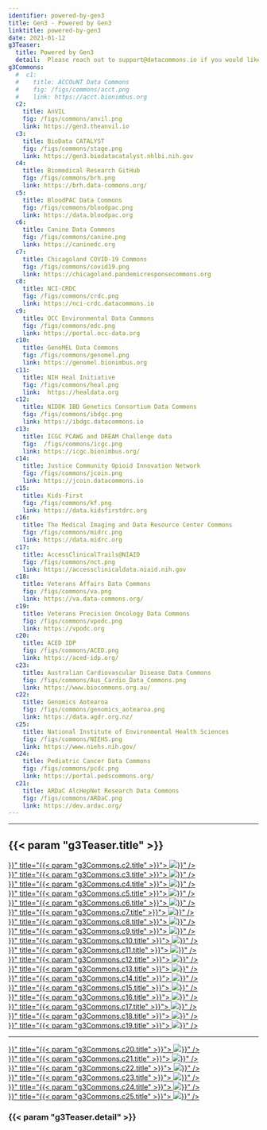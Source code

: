 ```yaml
---
identifier: powered-by-gen3
title: Gen3 - Powered by Gen3
linktitle: powered-by-gen3
date: 2021-01-12
g3Teaser:
  title: Powered by Gen3
  detail:  Please reach out to support@datacommons.io if you would like to see your Gen3 data commons appear on this list.
g3Commons:
  #  c1:
  #    title: ACCOuNT Data Commons
  #    fig: /figs/commons/acct.png
  #    link: https://acct.bionimbus.org
  c2:
    title: AnVIL
    fig: /figs/commons/anvil.png
    link: https://gen3.theanvil.io
  c3:
    title: BioData CATALYST
    fig: /figs/commons/stage.png
    link: https://gen3.biodatacatalyst.nhlbi.nih.gov
  c4:
    title: Biomedical Research GitHub
    fig: /figs/commons/brh.png
    link: https://brh.data-commons.org/
  c5:
    title: BloodPAC Data Commons
    fig: /figs/commons/bloodpac.png
    link: https://data.bloodpac.org
  c6:
    title: Canine Data Commons
    fig: /figs/commons/canine.png
    link: https://caninedc.org
  c7:
    title: Chicagoland COVID-19 Commons
    fig: /figs/commons/covid19.png
    link: https://chicagoland.pandemicresponsecommons.org
  c8:
    title: NCI-CRDC
    fig: /figs/commons/crdc.png
    link: https://nci-crdc.datacommons.io
  c9:
    title: OCC Environmental Data Commons
    fig: /figs/commons/edc.png
    link: https://portal.occ-data.org
  c10:
    title: GenoMEL Data Commons
    fig: /figs/commons/genomel.png
    link: https://genomel.bionimbus.org
  c11:
    title: NIH Heal Initiative
    fig: /figs/commons/heal.png
    link:  https://healdata.org
  c12:
    title: NIDDK IBD Genetics Consortium Data Commons
    fig: /figs/commons/ibdgc.png
    link: https://ibdgc.datacommons.io
  c13:
    title: ICGC PCAWG and DREAM Challenge data
    fig:  /figs/commons/icgc.png
    link: https://icgc.bionimbus.org/
  c14:
    title: Justice Community Opioid Innovation Network
    fig: /figs/commons/jcoin.png
    link: https://jcoin.datacommons.io
  c15:
    title: Kids-First
    fig: /figs/commons/kf.png
    link: https://data.kidsfirstdrc.org
  c16:
    title: The Medical Imaging and Data Resource Center Commons
    fig: /figs/commons/midrc.png
    link: https://data.midrc.org
  c17:
    title: AccessClinicalTrails@NIAID
    fig: /figs/commons/nct.png
    link: https://accessclinicaldata.niaid.nih.gov
  c18:
    title: Veterans Affairs Data Commons
    fig: /figs/commons/va.png
    link: https://va.data-commons.org/
  c19:
    title: Veterans Precision Oncology Data Commons
    fig: /figs/commons/vpodc.png
    link: https://vpodc.org
  c20:
    title: ACED IDP
    fig: /figs/commons/ACED.png
    link: https://aced-idp.org/
  c23:
    title: Australian Cardiovascular Disease Data Commons
    fig: /figs/commons/Aus_Cardio_Data_Commons.png
    link: https://www.biocommons.org.au/
  c22:
    title: Genomics Aotearoa
    fig: /figs/commons/genomics_aotearoa.png
    link: https://data.agdr.org.nz/
  c25:
    title: National Institute of Environmental Health Sciences
    fig: /figs/commons/NIEHS.png
    link: https://www.niehs.nih.gov/
  c24:
    title: Pediatric Cancer Data Commons
    fig: /figs/commons/pcdc.png
    link: https://portal.pedscommons.org/
  c21:
    title: ARDaC AlcHepNet Research Data Commons
    fig: /figs/commons/ARDaC.png
    link: https://dev.ardac.org/
---
```



---

<section class="g3-bg__solight">
   <h1 class="g3-text__center g3-space__padding-md-top-bottom">
      {{< param "g3Teaser.title" >}}
   </h1>
</section>
<section>
   <div class="g3-space__margin-md-top-bottom g3-inner-wrapper">
      <div class="g3-flex-content g3-flex-content_wrap g3-space__margin-md-top-bottom">
         <!--      <div class="g3-common-card">
            <a target="_blank" href="{{< param "g3Commons.c1.link" >}}" title="{{< param "g3Commons.c1.title" >}}">
              <img class="g3-row__8vh" src="{{< param "g3Commons.c1.fig" >}}" />
            </a>
            </div>
            -->
         <div class="g3-common-card">
            <a target="_blank" href="{{< param "g3Commons.c2.link" >}}" title="{{< param "g3Commons.c2.title" >}}">
            <img class="g3-row__50px" src="{{< param "g3Commons.c2.fig" >}}" />
            </a>
         </div>
          <div class="g3-common-card">
            <a target="_blank" href="{{< param "g3Commons.c3.link" >}}" title="{{< param "g3Commons.c3.title" >}}">
            <img class="g3-row__50px" src="{{< param "g3Commons.c3.fig" >}}" />
            </a>
         </div>
         <div class="g3-common-card">
            <a target="_blank" href="{{< param "g3Commons.c4.link" >}}" title="{{< param "g3Commons.c4.title" >}}">
            <img class="g3-row__50px" src="{{< param "g3Commons.c4.fig" >}}" />
            </a>
         </div>
         <div class="g3-common-card">
            <a target="_blank" href="{{< param "g3Commons.c5.link" >}}" title="{{< param "g3Commons.c5.title" >}}">
            <img class="g3-row__50px" src="{{< param "g3Commons.c5.fig" >}}" />
            </a>
         </div>
         <div class="g3-common-card">
            <a target="_blank" href="{{< param "g3Commons.c6.link" >}}" title="{{< param "g3Commons.c6.title" >}}">
            <img class="g3-row__50px" src="{{< param "g3Commons.c6.fig" >}}" />
            </a>
         </div>
         <div class="g3-common-card">
            <a target="_blank" href="{{< param "g3Commons.c7.link" >}}" title="{{< param "g3Commons.c7.title" >}}">
            <img class="g3-row__50px" src="{{< param "g3Commons.c7.fig" >}}" />
            </a>
         </div>
         <div class="g3-common-card">
            <a target="_blank" href="{{< param "g3Commons.c8.link" >}}" title="{{< param "g3Commons.c8.title" >}}">
            <img class="g3-row__50px" src="{{< param "g3Commons.c8.fig" >}}" />
            </a>
         </div>
         <div class="g3-common-card">
            <a target="_blank" href="{{< param "g3Commons.c9.link" >}}" title="{{< param "g3Commons.c9.title" >}}">
            <img class="g3-row__50px" src="{{< param "g3Commons.c9.fig" >}}" />
            </a>
         </div>
         <div class="g3-common-card">
            <a target="_blank" href="{{< param "g3Commons.c10.link" >}}" title="{{< param "g3Commons.c10.title" >}}">
            <img class="g3-row__50px" src="{{< param "g3Commons.c10.fig" >}}" />
            </a>
         </div>
         <div class="g3-common-card">
            <a target="_blank" href="{{< param "g3Commons.c11.link" >}}" title="{{< param "g3Commons.c11.title" >}}">
            <img class="g3-row__50px" src="{{< param "g3Commons.c11.fig" >}}" />
            </a>
         </div>
         <div class="g3-common-card">
            <a target="_blank" href="{{< param "g3Commons.c12.link" >}}" title="{{< param "g3Commons.c12.title" >}}">
            <img class="g3-row__50px" src="{{< param "g3Commons.c12.fig" >}}" />
            </a>
         </div>
         <div class="g3-common-card">
            <a target="_blank" href="{{< param "g3Commons.c13.link" >}}" title="{{< param "g3Commons.c13.title" >}}">
            <img class="g3-row__50px" src="{{< param "g3Commons.c13.fig" >}}" />
            </a>
         </div>
         <div class="g3-common-card">
            <a target="_blank" href="{{< param "g3Commons.c14.link" >}}" title="{{< param "g3Commons.c14.title" >}}">
            <img class="g3-row__50px" src="{{< param "g3Commons.c14.fig" >}}" />
            </a>
         </div>
         <div class="g3-common-card">
            <a target="_blank" href="{{< param "g3Commons.c15.link" >}}" title="{{< param "g3Commons.c15.title" >}}">
            <img class="g3-row__50px" src="{{< param "g3Commons.c15.fig" >}}" />
            </a>
         </div>
         <div class="g3-common-card">
            <a target="_blank" href="{{< param "g3Commons.c16.link" >}}" title="{{< param "g3Commons.c16.title" >}}">
            <img class="g3-row__50px" src="{{< param "g3Commons.c16.fig" >}}" />
            </a>
         </div>
         <div class="g3-common-card">
            <a target="_blank" href="{{< param "g3Commons.c17.link" >}}" title="{{< param "g3Commons.c17.title" >}}">
            <img class="g3-row__50px" src="{{< param "g3Commons.c17.fig" >}}" />
            </a>
         </div>
         <div class="g3-common-card">
            <a target="_blank" href="{{< param "g3Commons.c18.link" >}}" title="{{< param "g3Commons.c18.title" >}}">
            <img class="g3-row__50px" src="{{< param "g3Commons.c18.fig" >}}" />
            </a>
         </div>
         <div class="g3-common-card">
            <a target="_blank" href="{{< param "g3Commons.c19.link" >}}" title="{{< param "g3Commons.c19.title" >}}">
            <img class="g3-row__50px" src="{{< param "g3Commons.c19.fig" >}}" />
            </a>
         </div>
      </div>
      <p>
      <hr/>
      </p>
   </div>
</section>
<section>
   <div class="g3-space__margin-md-top-bottom g3-inner-wrapper">
   <div class="g3-flex-content g3-flex-content_wrap g3-space__margin-md-top-bottom">
      <div class="g3-common-card">
         <a target="_blank" href="{{< param "g3Commons.c20.link" >}}" title="{{< param "g3Commons.c20.title" >}}">
         <img class="g3-row__50px" src="{{< param "g3Commons.c20.fig" >}}" />
         </a>
      </div>
      <div class="g3-common-card">
         <a target="_blank" href="{{< param "g3Commons.c21.link" >}}" title="{{< param "g3Commons.c21.title" >}}">
         <img class="g3-row__50px" src="{{< param "g3Commons.c21.fig" >}}" />
         </a>
      </div>
      <div class="g3-common-card">
         <a target="_blank" href="{{< param "g3Commons.c22.link" >}}" title="{{< param "g3Commons.c22.title" >}}">
         <img class="g3-row__50px" src="{{< param "g3Commons.c22.fig" >}}" />
         </a>
      </div>
      <div class="g3-common-card">
         <a target="_blank" href="{{< param "g3Commons.c23.link" >}}" title="{{< param "g3Commons.c23.title" >}}">
         <img class="g3-row__50px" src="{{< param "g3Commons.c23.fig" >}}" />
         </a>
      </div>
      <div class="g3-common-card">
         <a target="_blank" href="{{< param "g3Commons.c24.link" >}}" title="{{< param "g3Commons.c24.title" >}}">
         <img class="g3-row__50px" src="{{< param "g3Commons.c24.fig" >}}" />
         </a>
      </div>
      <div class="g3-common-card">
         <a target="_blank" href="{{< param "g3Commons.c25.link" >}}" title="{{< param "g3Commons.c25.title" >}}">
         <img class="g3-row__50px" src="{{< param "g3Commons.c25.fig" >}}" />
         </a>
      </div>
   </div>
</section>
<section class="g3-bg__white">
   <h3 class="g3-text__center g3-space__padding-md-left g3-space__padding-md-top-bottom">
      {{< param "g3Teaser.detail" >}}
   </h3>
</section>
